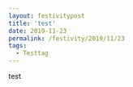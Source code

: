 ```yaml
---
layout: festivitypost
title: 'test'
date: 2019-11-23
permalink: /festivity/2019/11/23
tags:
  - Testtag
---
```


test

